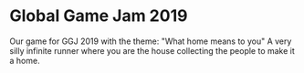 # Global Game Jam 2019

Our game for GGJ 2019 with the theme: "What home means to you"
A very silly infinite runner where you are the house collecting the people to make it a home.
